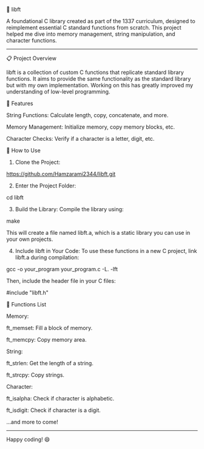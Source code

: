 🌟 libft

A foundational C library created as part of the 1337 curriculum, designed to reimplement essential C standard functions from scratch. This project helped me dive into memory management,
string manipulation, and character functions.


---

📋 Project Overview

libft is a collection of custom C functions that replicate standard library functions. It aims to provide the same functionality as the standard library but with my own implementation.
Working on this has greatly improved my understanding of low-level programming.

🔧 Features

String Functions: Calculate length, copy, concatenate, and more.

Memory Management: Initialize memory, copy memory blocks, etc.

Character Checks: Verify if a character is a letter, digit, etc.


🚀 How to Use

1. Clone the Project:

https://github.com/Hamzarami2344/libft.git


2. Enter the Project Folder:

cd libft


3. Build the Library: Compile the library using:

make

This will create a file named libft.a, which is a static library you can use in your own projects.


4. Include libft in Your Code: To use these functions in a new C project, link libft.a during compilation:

gcc -o your_program your_program.c -L. -lft

Then, include the header file in your C files:

#include "libft.h"



📂 Functions List

Memory:

ft_memset: Fill a block of memory.

ft_memcpy: Copy memory area.


String:

ft_strlen: Get the length of a string.

ft_strcpy: Copy strings.


Character:

ft_isalpha: Check if character is alphabetic.

ft_isdigit: Check if character is a digit.



…and more to come!

---

Happy coding! 😄
